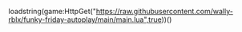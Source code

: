 loadstring(game:HttpGet("https://raw.githubusercontent.com/wally-rblx/funky-friday-autoplay/main/main.lua",true))()



